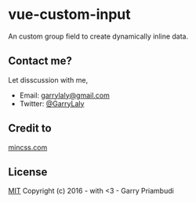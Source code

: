# vue-custom-input
An custom group field to create dynamically inline data.

## Contact me?
Let disscussion with me,
- Email: [garrylaly@gmail.com](mailto:garrylaly@gmail.com)
- Twitter: [@GarryLaly](https://twitter.com/GarryLaly)

## Credit to
[mincss.com](https://mincss.com)

## License
[MIT](http://opensource.org/licenses/MIT)
Copyright (c) 2016 - with <3 - Garry Priambudi